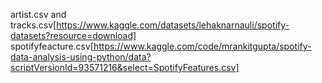 artist.csv and tracks.csv[https://www.kaggle.com/datasets/lehaknarnauli/spotify-datasets?resource=download]
spotifyfeacture.csv[https://www.kaggle.com/code/mrankitgupta/spotify-data-analysis-using-python/data?scriptVersionId=93571216&select=SpotifyFeatures.csv]
